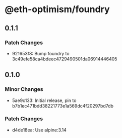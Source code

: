 # @eth-optimism/foundry

## 0.1.1

### Patch Changes

- 921653f8: Bump foundry to 3c49efe58ca4bdeec4729490501da06914446405

## 0.1.0

### Minor Changes

- 5ae9c133: Initial release, pin to b7b1ec471bdd38221773e1a569dc4f20297bd7db

### Patch Changes

- d4de18ea: Use alpine:3.14
